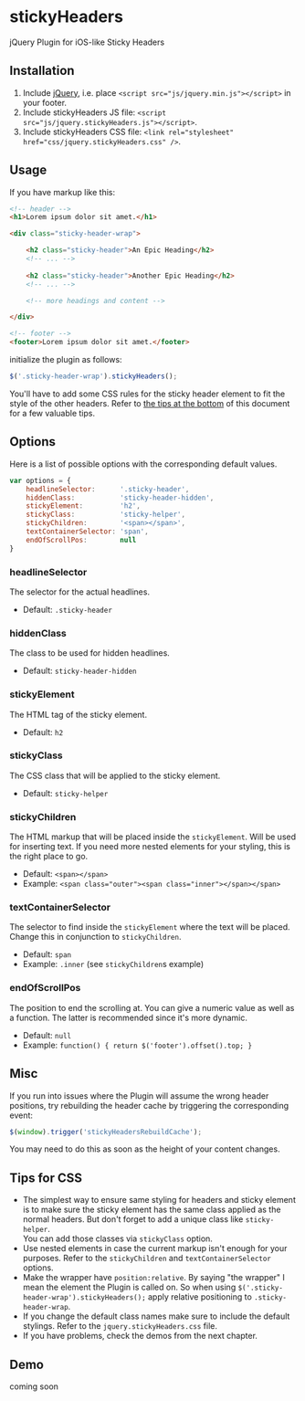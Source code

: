 stickyHeaders
=============

jQuery Plugin for iOS-like Sticky Headers

Installation
------------

1. Include [jQuery](http://jquery.com/ "jQuery"), i.e. place `<script src="js/jquery.min.js"></script>` in your footer.
2. Include stickyHeaders JS file: `<script src="js/jquery.stickyHeaders.js"></script>`.
3. Include stickyHeaders CSS file: `<link rel="stylesheet" href="css/jquery.stickyHeaders.css" />`.

Usage
-----

If you have markup like this:

```html
<!-- header -->
<h1>Lorem ipsum dolor sit amet.</h1>

<div class="sticky-header-wrap">

	<h2 class="sticky-header">An Epic Heading</h2>
	<!-- ... -->
	
	<h2 class="sticky-header">Another Epic Heading</h2>
	<!-- ... -->

	<!-- more headings and content -->

</div>

<!-- footer -->
<footer>Lorem ipsum dolor sit amet.</footer>
```

initialize the plugin as follows:

```javascript
$('.sticky-header-wrap').stickyHeaders();
```

You'll have to add some CSS rules for the sticky header element to fit the style of the other headers. Refer to [the tips at the bottom](#tips-for-css) of this document for a few valuable tips.

Options
-------

Here is a list of possible options with the corresponding default values.

```javascript
var options = {
    headlineSelector:      '.sticky-header',
    hiddenClass:           'sticky-header-hidden',
    stickyElement:         'h2',
    stickyClass:           'sticky-helper',
    stickyChildren:        '<span></span>',
    textContainerSelector: 'span',
    endOfScrollPos:        null
}
```

### headlineSelector

The selector for the actual headlines.

- Default: `.sticky-header`

### hiddenClass

The class to be used for hidden headlines.

- Default: `sticky-header-hidden`

### stickyElement

The HTML tag of the sticky element.

- Default: `h2`

### stickyClass

The CSS class that will be applied to the sticky element.

- Default: `sticky-helper`

### stickyChildren

The HTML markup that will be placed inside the `stickyElement`. Will be used for inserting text. If you need more nested elements for your styling, this is the right place to go.

- Default: `<span></span>`
- Example: `<span class="outer"><span class="inner"></span></span>`

### textContainerSelector

The selector to find inside the `stickyElement` where the text will be placed. Change this in conjunction to `stickyChildren`.

- Default: `span`
- Example: `.inner` (see `stickyChildren`s example)

### endOfScrollPos

The position to end the scrolling at. You can give a numeric value as well as a function. The latter is recommended since it's more dynamic.

- Default: `null`
- Example: `function() { return $('footer').offset().top; }`

Misc
----

If you run into issues where the Plugin will assume the wrong header positions, try rebuilding the header cache by triggering the corresponding event:

```javascript
$(window).trigger('stickyHeadersRebuildCache');
```

You may need to do this as soon as the height of your content changes.

Tips for CSS
------------

- The simplest way to ensure same styling for headers and sticky element is to make sure the sticky element has the same class applied as the normal headers. But don't forget to add a unique class like `sticky-helper`.<br />You can add those classes via `stickyClass` option.
- Use nested elements in case the current markup isn't enough for your purposes. Refer to the `stickyChildren` and `textContainerSelector` options.
- Make the wrapper have `position:relative`. By saying "the wrapper" I mean the element the Plugin is called on. So when using `$('.sticky-header-wrap').stickyHeaders();` apply relative positioning to `.sticky-header-wrap`.
- If you change the default class names make sure to include the default stylings. Refer to the `jquery.stickyHeaders.css` file.
- If you have problems, check the demos from the next chapter.

Demo
----

coming soon